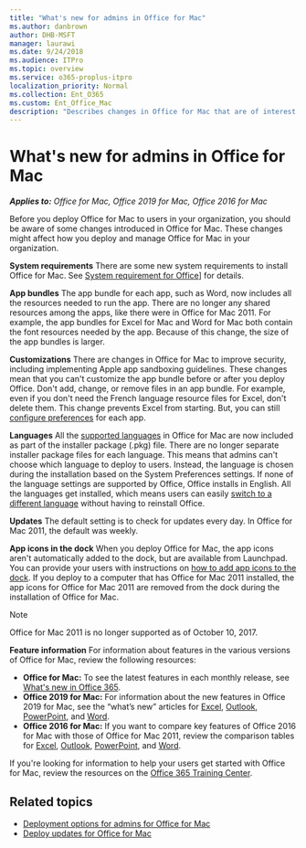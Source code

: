 ```yaml
---
title: "What's new for admins in Office for Mac"
ms.author: danbrown
author: DHB-MSFT
manager: laurawi
ms.date: 9/24/2018
ms.audience: ITPro
ms.topic: overview
ms.service: o365-proplus-itpro
localization_priority: Normal
ms.collection: Ent_O365
ms.custom: Ent_Office_Mac
description: "Describes changes in Office for Mac that are of interest to admins that plan to deploy it to users in their organization"
---
```


# What's new for admins in Office for Mac

***Applies to:*** *Office for Mac, Office 2019 for Mac, Office 2016 for Mac*

Before you deploy Office for Mac to users in your organization, you should be aware of some changes introduced in Office for Mac. These changes might affect how you deploy and manage Office for Mac in your organization.
  

 **System requirements** There are some new system requirements to install Office for Mac. See [System requirement for Office](https://products.office.com/office-system-requirements)] for details.
 
 **App bundles** The app bundle for each app, such as Word, now includes all the resources needed to run the app. There are no longer any shared resources among the apps, like there were in Office for Mac 2011. For example, the app bundles for Excel for Mac and Word for Mac both contain the font resources needed by the app. Because of this change, the size of the app bundles is larger. 
  
 **Customizations** There are changes in Office for Mac to improve security, including implementing Apple app sandboxing guidelines. These changes mean that you can't customize the app bundle before or after you deploy Office. Don't add, change, or remove files in an app bundle. For example, even if you don't need the French language resource files for Excel, don't delete them. This change prevents Excel from starting. But, you can still [configure preferences](deploy-preferences-for-office-for-mac.md) for each app. 
  
 **Languages** All the [supported languages](https://support.office.com/article/26d30382-9fba-45dd-bf55-02ab03e2a7ec?#ID0EAABAAA=Mac) in Office for Mac are now included as part of the installer package (.pkg) file. There are no longer separate installer package files for each language. This means that admins can't choose which language to deploy to users. Instead, the language is chosen during the installation based on the System Preferences settings. If none of the language settings are supported by Office, Office installs in English. All the languages get installed, which means users can easily [switch to a different language](https://support.office.com/article/f5c54ff9-a6fa-4348-a43c-760e7ef148f8?#ID0EACAAA=MacOS) without having to reinstall Office. 
  
 **Updates** The default setting is to check for updates every day. In Office for Mac 2011, the default was weekly. 
  
 **App icons in the dock** When you deploy Office for Mac, the app icons aren't automatically added to the dock, but are available from Launchpad. You can provide your users with instructions on [how to add app icons to the dock](https://support.office.com/article/95db1c14-45e7-450e-86ad-1134f7e80851). If you deploy to a computer that has Office for Mac 2011 installed, the app icons for Office for Mac 2011 are removed from the dock during the installation of Office for Mac.

> [!NOTE]
> Office for Mac 2011 is no longer supported as of October 10, 2017.
  
 **Feature information** For information about features in the various versions of Office for Mac, review the following resources:
- **Office for Mac:** To see the latest features in each monthly release, see [What's new in Office 365](https://support.office.com/article/95c8d81d-08ba-42c1-914f-bca4603e1426?#platform=mac). 
- **Office 2019 for Mac:** For information about the new features in Office 2019 for Mac, see the “what’s new” articles for [Excel](https://support.office.com/article/5ce129d3-9e5c-417f-9545-fb6f7b72674d), [Outlook](https://support.office.com/article/05736033-f99e-4cb2-88aa-01e979b0736b), [PowerPoint](https://support.office.com/article/5038ba79-48c5-40f0-adff-11489e5d6fed), and [Word](https://support.office.com/article/247e0cd4-a758-4b42-a157-42eb8853aef5).
- **Office 2016 for Mac:** If you want to compare key features of Office 2016 for Mac with those of Office for Mac 2011, review the comparison tables for [Excel](https://support.office.com/article/602a6c30-e6a6-47c5-9e0d-b16af397427a), [Outlook](https://support.office.com/article/f40accc7-de7e-48bd-a536-ba5af0e499b6), [PowerPoint](https://support.office.com/article/6213ffc8-c8bd-4073-acf8-1869180c6ae0), and [Word](https://support.office.com/article/ac41aed9-3d23-48de-8474-31515e29c48c).
  
If you're looking for information to help your users get started with Office for Mac, review the resources on the [Office 365 Training Center](https://support.office.com/office-training-center).

## Related topics

- [Deployment options for admins for Office for Mac](deployment-options-for-office-for-mac.md)
- [Deploy updates for Office for Mac](deploy-updates-for-office-for-mac.md)

